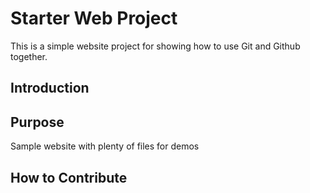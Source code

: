 # Starter Web Project

This is a simple website project for showing how to use Git and Github together.

## Introduction

## Purpose

Sample website with plenty of files for demos

## How to Contribute